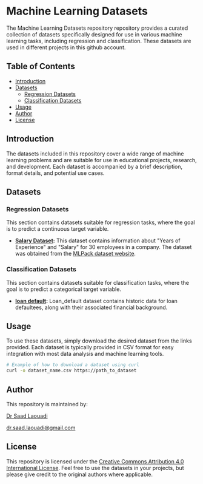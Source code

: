 # Machine Learning Datasets

The Machine Learning Datasets repository repository provides a curated collection of datasets specifically designed for use in various machine learning tasks, including regression and classification. These datasets are used in different projects in this github account. 

## Table of Contents

- [Introduction](#introduction)
- [Datasets](#datasets)
  - [Regression Datasets](#regression-datasets)
  - [Classification Datasets](#classification-datasets)
- [Usage](#usage)
- [Author](#author)
- [License](#license)

## Introduction

The datasets included in this repository cover a wide range of machine learning problems and are suitable for use in educational projects, research, and development. Each dataset is accompanied by a brief description, format details, and potential use cases.

## Datasets

### Regression Datasets

This section contains datasets suitable for regression tasks, where the goal is to predict a continuous target variable.

- **[Salary Dataset](https://github.com/dr-saad-la/datasets/blob/main/salary.csv):** This dataset contains information about "Years of Experience" and "Salary" for 30 employees in a company. The dataset was obtained from the [MLPack dataset website](https://datasets.mlpack.org/Salary_Data.csv).


### Classification Datasets

This section contains datasets suitable for classification tasks, where the goal is to predict a categorical target variable.

- **[loan default](https://github.com/dr-saad-la/datasets/blob/main/loan_default.csv):** Loan_default dataset contains historic data for loan defaultees, along with their associated financial background.


## Usage

To use these datasets, simply download the desired dataset from the links provided. Each dataset is typically provided in CSV format for easy integration with most data analysis and machine learning tools.

```sh
# Example of how to download a dataset using curl
curl -o dataset_name.csv https://path_to_dataset
```

## Author

This repository is maintained by:

[Dr Saad Laouadi](https://github.com/dr-saad-la)

[dr.saad.laouadi@gmail.com](mailto:dr.saad.laouadi@gmail.com)

## License

This repository is licensed under the [Creative Commons Attribution 4.0 International License](https://creativecommons.org/licenses/by/4.0/). Feel free to use the datasets in your projects, but please give credit to the original authors where applicable.


